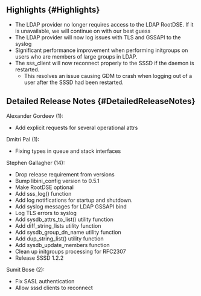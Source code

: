 Highlights {#Highlights}
----------

-   The LDAP provider no longer requires access to the LDAP RootDSE. If
    it is unavailable, we will continue on with our best guess
-   The LDAP provider will now log issues with TLS and GSSAPI to the
    syslog
-   Significant performance improvement when performing initgroups on
    users who are members of large groups in LDAP.
-   The sss\_client will now reconnect properly to the SSSD if the
    daemon is restarted.
    -   This resolves an issue causing GDM to crash when logging out of
        a user after the SSSD had been restarted.

Detailed Release Notes {#DetailedReleaseNotes}
----------------------

Alexander Gordeev (1):

-   Add explicit requests for several operational attrs

Dmitri Pal (1):

-   Fixing types in queue and stack interfaces

Stephen Gallagher (14):

-   Drop release requirement from versions
-   Bump libini\_config version to 0.5.1
-   Make RootDSE optional
-   Add sss\_log() function
-   Add log notifications for startup and shutdown.
-   Add syslog messages for LDAP GSSAPI bind
-   Log TLS errors to syslog
-   Add sysdb\_attrs\_to\_list() utility function
-   Add diff\_string\_lists utility function
-   Add sysdb\_group\_dn\_name utility function
-   Add dup\_string\_list() utility function
-   Add sysdb\_update\_members function
-   Clean up initgroups processing for RFC2307
-   Release SSSD 1.2.2

Sumit Bose (2):

-   Fix SASL authentication
-   Allow sssd clients to reconnect

